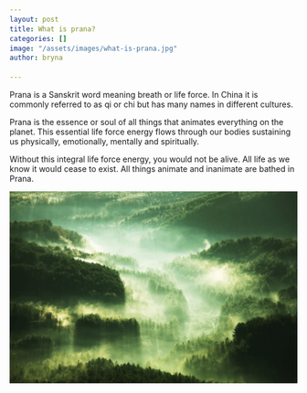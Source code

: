 ```yaml
---
layout: post
title: What is prana?
categories: []
image: "/assets/images/what-is-prana.jpg"
author: bryna

---
```

Prana is a Sanskrit word meaning breath or life force. In China it is commonly referred to as qi or chi but has many names in different cultures.

Prana is the essence or soul of all things that animates everything on the planet. This essential life force energy flows through our bodies sustaining us physically, emotionally, mentally and spiritually.

Without this integral life force energy, you would not be alive. All life as we know it would cease to exist. All things animate and inanimate are bathed in Prana.

![The entire universe is made of Prana.](/assets/images/pranic-healing.jpg "The entire universe is made of Prana.")